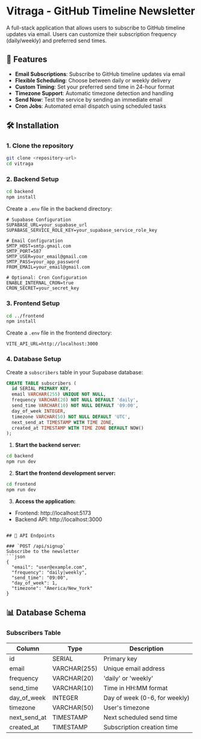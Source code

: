 # Vitraga - GitHub Timeline Newsletter

A full-stack application that allows users to subscribe to GitHub timeline updates via email. Users can customize their subscription frequency (daily/weekly) and preferred send times.

## 🚀 Features

- **Email Subscriptions**: Subscribe to GitHub timeline updates via email
- **Flexible Scheduling**: Choose between daily or weekly delivery
- **Custom Timing**: Set your preferred send time in 24-hour format
- **Timezone Support**: Automatic timezone detection and handling
- **Send Now**: Test the service by sending an immediate email
- **Cron Jobs**: Automated email dispatch using scheduled tasks



## 🛠️ Installation

### 1. Clone the repository
```bash
git clone <repository-url>
cd vitraga
```

### 2. Backend Setup
```bash
cd backend
npm install
```

Create a `.env` file in the backend directory:
```env
# Supabase Configuration
SUPABASE_URL=your_supabase_url
SUPABASE_SERVICE_ROLE_KEY=your_supabase_service_role_key

# Email Configuration
SMTP_HOST=smtp.gmail.com
SMTP_PORT=587
SMTP_USER=your_email@gmail.com
SMTP_PASS=your_app_password
FROM_EMAIL=your_email@gmail.com

# Optional: Cron Configuration
ENABLE_INTERNAL_CRON=true
CRON_SECRET=your_secret_key
```

### 3. Frontend Setup
```bash
cd ../frontend
npm install
```

Create a `.env` file in the frontend directory:
```env
VITE_API_URL=http://localhost:3000
```

### 4. Database Setup
Create a `subscribers` table in your Supabase database:
```sql
CREATE TABLE subscribers (
  id SERIAL PRIMARY KEY,
  email VARCHAR(255) UNIQUE NOT NULL,
  frequency VARCHAR(20) NOT NULL DEFAULT 'daily',
  send_time VARCHAR(10) NOT NULL DEFAULT '09:00',
  day_of_week INTEGER,
  timezone VARCHAR(50) NOT NULL DEFAULT 'UTC',
  next_send_at TIMESTAMP WITH TIME ZONE,
  created_at TIMESTAMP WITH TIME ZONE DEFAULT NOW()
);
```





1. **Start the backend server:**
```bash
cd backend
npm run dev
```

2. **Start the frontend development server:**
```bash
cd frontend
npm run dev
```

3. **Access the application:**
- Frontend: http://localhost:5173
- Backend API: http://localhost:3000

```

## 📡 API Endpoints

### `POST /api/signup`
Subscribe to the newsletter
```json
{
  "email": "user@example.com",
  "frequency": "daily|weekly",
  "send_time": "09:00",
  "day_of_week": 1,
  "timezone": "America/New_York"
}
```








## 📊 Database Schema

### Subscribers Table
| Column | Type | Description |
|--------|------|-------------|
| id | SERIAL | Primary key |
| email | VARCHAR(255) | Unique email address |
| frequency | VARCHAR(20) | 'daily' or 'weekly' |
| send_time | VARCHAR(10) | Time in HH:MM format |
| day_of_week | INTEGER | Day of week (0-6, for weekly) |
| timezone | VARCHAR(50) | User's timezone |
| next_send_at | TIMESTAMP | Next scheduled send time |
| created_at | TIMESTAMP | Subscription creation time |




